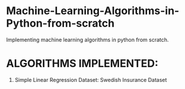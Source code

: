 # Machine-Learning-Algorithms-in-Python-from-scratch
Implementing machine learning algorithms in python from scratch.
# ALGORITHMS IMPLEMENTED:

1. Simple Linear Regression
  Dataset: Swedish Insurance Dataset
